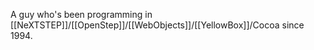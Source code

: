 


A guy who's been programming in [[NeXTSTEP]]/[[OpenStep]]/[[WebObjects]]/[[YellowBox]]/Cocoa since 1994.